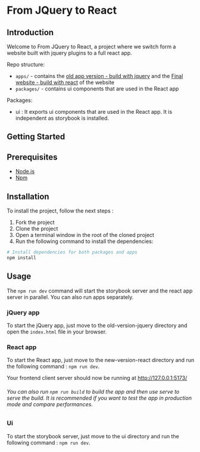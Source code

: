 # From JQuery to React

## Introduction

Welcome to From JQuery to React, a project where we switch form a website built with jquery plugins to a full react app.

Repo structure:

- ```apps/``` - contains the [old app version - build with jquery](https://github.com/TheNewDevl/fromJqueryToReact/tree/main/apps/old-version-jquery) and the [Final website - build with react](https://github.com/TheNewDevl/fromJqueryToReact/tree/main/apps/new-version-react) of the website
- ```packages/``` - contains ui components that are used in the React app

Packages:
- ui : It exports ui components that are used in the React app. It is independent as storybook is installed.

## Getting Started

## Prerequisites

- [Node.js](https://nodejs.org/en/)
- [Npm](https://www.npmjs.com/)

## Installation

To install the project, follow the next steps : 

1. Fork the project
2. Clone the project
3. Open a terminal window in the root of the cloned project
4. Run the following command to install the dependencies:

```bash
# Install dependencies for both packages and apps
npm install
```

## Usage

The ```npm run dev``` command will start the storybook server and the react app server in parallel.
You can also run apps separately.

### jQuery app

To start the jQuery app, just move to the old-version-jquery directory and open the ```index.html``` file in your browser.

### React app

To start the React app, just move to the new-version-react directory and run the following command : ```npm run dev```.

Your frontend client server should now be running at http://127.0.0.1:5173/


###### You can also run ```npm run build``` to build the app and then use serve to serve the build. It is recommended if you want to test the app in production mode and compare performances.

### Ui
To start the storybook server, just move to the ui directory and run the following command : ```npm run dev```.
